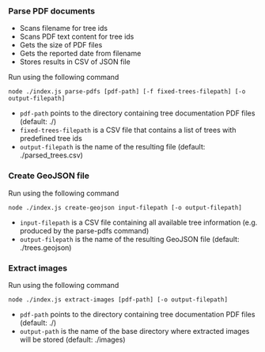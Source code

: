 
### Parse PDF documents

- Scans filename for tree ids
- Scans PDF text content for tree ids
- Gets the size of PDF files
- Gets the reported date from filename 
- Stores results in CSV of JSON file

Run using the following command
```
node ./index.js parse-pdfs [pdf-path] [-f fixed-trees-filepath] [-o output-filepath]
```
- `pdf-path` points to the directory containing tree documentation PDF files (default: ./)
- `fixed-trees-filepath` is a CSV file that contains a list of trees with predefined tree ids
- `output-filepath` is the name of the resulting file (default: ./parsed_trees.csv)

### Create GeoJSON file

Run using the following command
```
node ./index.js create-geojson input-filepath [-o output-filepath]
```
- `input-filepath` is a CSV file containing all available tree information (e.g. produced by the parse-pdfs command)
- `output-filepath` is the name of the resulting GeoJSON file (default: ./trees.geojson)


### Extract images

Run using the following command
```
node ./index.js extract-images [pdf-path] [-o output-filepath]
```
- `pdf-path` points to the directory containing tree documentation PDF files (default: ./)
- `output-path` is the name of the base directory where extracted images will be stored (default: ./images)
